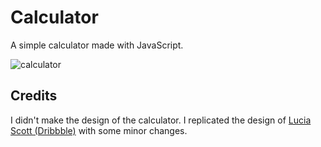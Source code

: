 # Calculator

A simple calculator made with JavaScript.

![calculator](https://user-images.githubusercontent.com/64564905/129500998-fb138ce1-7436-4865-a7c6-65becc948e43.png)

## Credits

I didn't make the design of the calculator. I replicated the design of
[Lucia Scott (Dribbble)](https://dribbble.com/shots/14709020-Calculator) with some minor changes.
